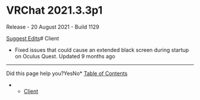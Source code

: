# VRChat 2021.3.3p1

Release - 20 August 2021 - Build 1129

[Suggest Edits](/edit/vrchat-202133p1)# Client


* Fixed issues that could cause an extended black screen during startup on Oculus Quest.
Updated 9 months ago 



---

Did this page help you?YesNo* [Table of Contents](#)
* + [Client](#client)
